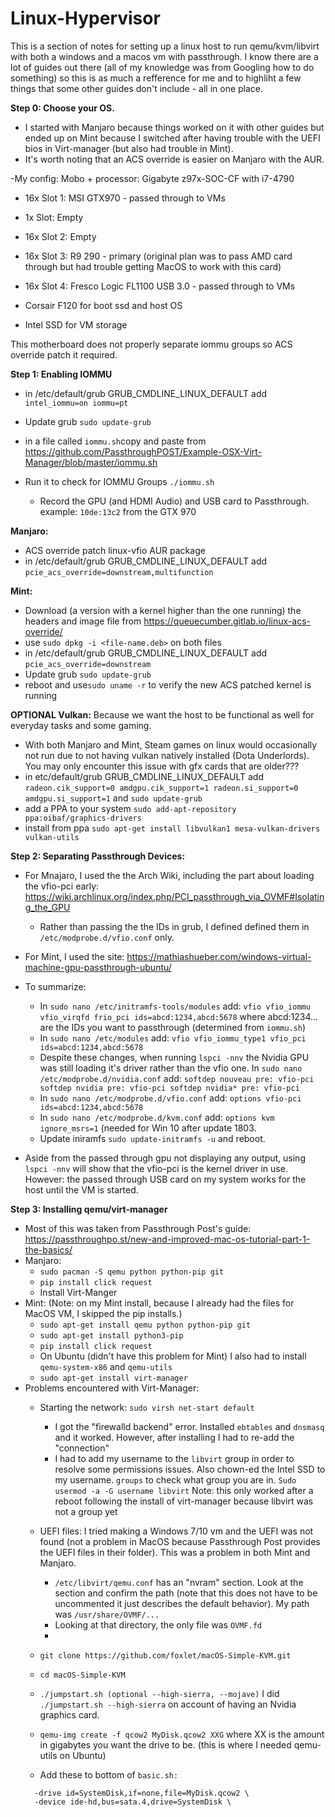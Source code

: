 # Linux-Hypervisor
This is a section of notes for setting up a linux host to run qemu/kvm/libvirt with both a windows and a macos vm with passthrough.  I know there are a lot of guides out there (all of my knowledge was from Googling how to do something) so this is as much a refference for me and to highliht a few things that some other guides don't include - all in one place.

**Step 0: Choose your OS.**
- I started with Manjaro because things worked on it with other guides but ended up on Mint because I switched after having trouble with the UEFI bios in Virt-manager (but also had trouble in Mint).
- It's worth noting that an ACS override is easier on Manjaro with the AUR.

-My config:
Mobo + processor: Gigabyte z97x-SOC-CF with i7-4790
- 16x Slot 1: MSI GTX970 - passed through to VMs
- 1x Slot: Empty
- 16x Slot 2: Empty
- 16x Slot 3: R9 290 - primary (original plan was to pass AMD card through but had trouble getting MacOS to work with this card)
- 16x Slot 4: Fresco Logic FL1100 USB 3.0 - passed through to VMs

- Corsair F120 for boot ssd and host OS
- Intel SSD for VM storage

This motherboard does not properly separate iommu groups so ACS override patch it required.

**Step 1: Enabling IOMMU** 
- in /etc/default/grub GRUB_CMDLINE_LINUX_DEFAULT add ```intel_iommu=on iommu=pt```
- Update grub ```sudo update-grub```
- in a file called ```iommu.sh```copy and paste from https://github.com/PassthroughPOST/Example-OSX-Virt-Manager/blob/master/iommu.sh

- Run it to check for IOMMU Groups ```./iommu.sh```
  - Record the GPU (and HDMI Audio) and USB card to Passthrough. example: ```10de:13c2``` from the GTX 970

**Manjaro:**
- ACS override patch linux-vfio AUR package
- in /etc/default/grub GRUB_CMDLINE_LINUX_DEFAULT add ```pcie_acs_override=downstream,multifunction```

**Mint:**
- Download (a version with a kernel higher than the one running) the headers and image file from https://queuecumber.gitlab.io/linux-acs-override/
- use ```sudo dpkg -i <file-name.deb>``` on both files
- in /etc/default/grub GRUB_CMDLINE_LINUX_DEFAULT add ```pcie_acs_override=downstream```
- Update grub ```sudo update-grub```
- reboot and use```sudo uname -r``` to verify the new ACS patched kernel is running

**OPTIONAL Vulkan:** Because we want the host to be functional as well for everyday tasks and some gaming.
- With both Manjaro and Mint, Steam games on linux would occasionally not run due to not having vulkan natively installed (Dota Underlords). You may only encounter this issue with gfx cards that are older???
- in etc/default/grub GRUB_CMDLINE_LINUX_DEFAULT add ```radeon.cik_support=0 amdgpu.cik_support=1 radeon.si_support=0 amdgpu.si_support=1``` and ```sudo update-grub```
- add a PPA to your system ```sudo add-apt-repository ppa:oibaf/graphics-drivers```
- install from ppa ```sudo apt-get install libvulkan1 mesa-vulkan-drivers vulkan-utils```

**Step 2: Separating Passthrough Devices:**
- For Mnajaro, I used the the Arch Wiki, including the part about loading the vfio-pci early: https://wiki.archlinux.org/index.php/PCI_passthrough_via_OVMF#Isolating_the_GPU
  - Rather than passing the the IDs in grub, I defined defined them in ```/etc/modprobe.d/vfio.conf``` only. 
- For Mint, I used the site: https://mathiashueber.com/windows-virtual-machine-gpu-passthrough-ubuntu/

- To summarize: 
  - In ```sudo nano /etc/initramfs-tools/modules``` add: ```vfio vfio_iommu vfio_virqfd frio_pci ids=abcd:1234,abcd:5678``` where abcd:1234... are the IDs you want to passthrough (determined from ```iommu.sh```)
  - In ```sudo nano /etc/modules``` add: ```vfio vfio_iommu_type1 vfio_pci ids=abcd:1234,abcd:5678```
  - Despite these changes, when running ```lspci -nnv``` the Nvidia GPU was still loading it's driver rather than the vfio one. In ```sudo nano /etc/modprobe.d/nvidia.conf``` add: ```softdep nouveau pre: vfio-pci softdep nvidia pre: vfio-pci softdep nvidia* pre: vfio-pci```
  - In ```sudo nano /etc/modprobe.d/vfio.conf``` add: ```options vfio-pci ids=abcd:1234,abcd:5678```
  - In ```sudo nano /etc/modprobe.d/kvm.conf``` add: ```options kvm ignore_msrs=1``` (needed for Win 10 after update 1803.
  - Update iniramfs ```sudo update-initramfs -u``` and reboot.
- Aside from the passed through gpu not displaying any output, using ```lspci -nnv``` will show that the vfio-pci is the kernel driver in use. However: the passed through USB card on my system works for the host until the VM is started.

**Step 3: Installing qemu/virt-manager**
- Most of this was taken from Passthrough Post's guide: https://passthroughpo.st/new-and-improved-mac-os-tutorial-part-1-the-basics/
- Manjaro:
  - ```sudo pacman -S qemu python python-pip git```
  - ```pip install click request```
  - Install Virt-Manger
- Mint: (Note: on my Mint install, because I already had the files for MacOS VM, I skipped the pip installs.)
  - ```sudo apt-get install qemu python python-pip git```
  - ```sudo apt-get install python3-pip```
  - ```pip install click request```
  - On Ubuntu (didn't have this problem for Mint) I also had to install ```qemu-system-x86``` and ```qemu-utils```
  - ```sudo apt-get install virt-manager```
- Problems encountered with Virt-Manager:
  - Starting the network: ```sudo virsh net-start default```
    - I got the "firewalld backend" error. Installed ```ebtables``` and ```dnsmasq``` and it worked. However, after installing I had to re-add the "connection"
    - I had to add my username to the ```libvirt``` group in order to resolve some permissions issues. Also chown-ed the Intel SSD to my username. ```groups``` to check what group you are in.  ```Sudo usermod -a -G username libvirt``` Note: this only worked after a reboot following the install of virt-manager because libvirt was not a group yet
  - UEFI files: I tried making a Windows 7/10 vm and the UEFI was not found (not a problem in MacOS because Passthrough Post provides the UEFI files in their folder). This was a problem in both Mint and Manjaro.
    - ```/etc/libvirt/qemu.conf``` has an "nvram" section. Look at the section and confirm the path (note that this does not have to be uncommented it just describes the default behavior). My path was ```/usr/share/OVMF/...```
    - Looking at that directory, the only file was ```OVMF.fd```
    - 



  - ```git clone https://github.com/foxlet/macOS-Simple-KVM.git```
  - ```cd macOS-Simple-KVM```
  - ```./jumpstart.sh (optional --high-sierra, --mojave)``` I did ```./jumpstart.sh --high-sierra``` on account of having an Nvidia graphics card.
  - ```qemu-img create -f qcow2 MyDisk.qcow2 XXG``` where XX is the amount in gigabytes you want the drive to be. (this is where I needed qemu-utils on Ubuntu)
  - Add these to bottom of ```basic.sh:``` 
  ```
    -drive id=SystemDisk,if=none,file=MyDisk.qcow2 \
    -device ide-hd,bus=sata.4,drive=SystemDisk \
  ```
